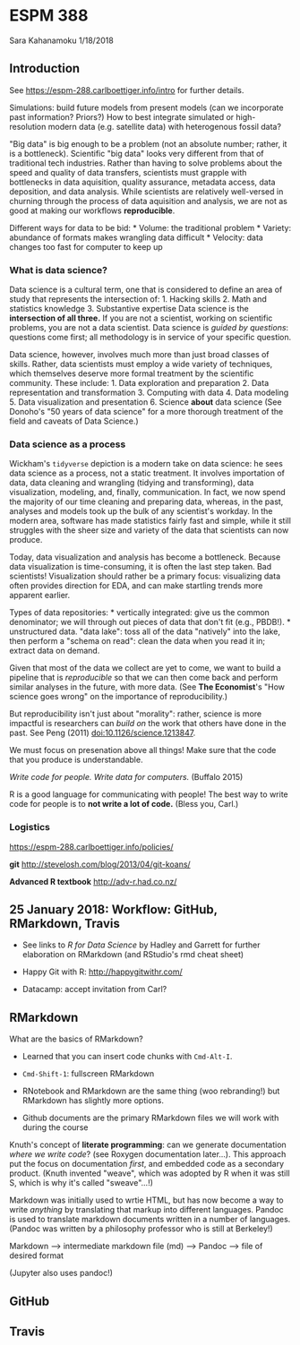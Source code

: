 ESPM 388
================
Sara Kahanamoku
1/18/2018

Introduction
------------

See <https://espm-288.carlboettiger.info/intro> for further details.

Simulations: build future models from present models (can we incorporate past information? Priors?) How to best integrate simulated or high-resolution modern data (e.g. satellite data) with heterogenous fossil data?

"Big data" is big enough to be a problem (not an absolute number; rather, it is a bottleneck). Scientific "big data" looks very different from that of traditional tech industries. Rather than having to solve problems about the speed and quality of data transfers, scientists must grapple with bottlenecks in data aquisition, quality assurance, metadata access, data deposition, and data analysis. While scientists are relatively well-versed in churning through the process of data aquisition and analysis, we are not as good at making our workflows **reproducible**.

Different ways for data to be bid: \* Volume: the traditional problem \* Variety: abundance of formats makes wrangling data difficult \* Velocity: data changes too fast for computer to keep up

### What is data science?

Data science is a cultural term, one that is considered to define an area of study that represents the intersection of: 1. Hacking skills 2. Math and statistics knowledge 3. Substantive expertise Data science is the **intersection of all three.** If you are not a scientist, working on scientific problems, you are not a data scientist. Data science is *guided by questions*: questions come first; all methodology is in service of your specific question.

Data science, however, involves much more than just broad classes of skills. Rather, data scientists must employ a wide variety of techniques, which themselves deserve more formal treatment by the scientific community. These include: 1. Data exploration and preparation 2. Data representation and transformation 3. Computing with data 4. Data modeling 5. Data visualization and presentation 6. Science **about** data science (See Donoho's "50 years of data science" for a more thorough treatment of the field and caveats of Data Science.)

### Data science as a process

Wickham's `tidyverse` depiction is a modern take on data science: he sees data science as a process, not a static treatment. It involves importation of data, data cleaning and wrangling (tidying and transforming), data visualization, modeling, and, finally, communication. In fact, we now spend the majority of our time cleaning and preparing data, whereas, in the past, analyses and models took up the bulk of any scientist's workday. In the modern area, software has made statistics fairly fast and simple, while it still struggles with the sheer size and variety of the data that scientists can now produce.

Today, data visualization and analysis has become a bottleneck. Because data visualization is time-consuming, it is often the last step taken. Bad scientists! Visualization should rather be a primary focus: visualizing data often provides direction for EDA, and can make startling trends more apparent earlier.

Types of data repositories: \* vertically integrated: give us the common denominator; we will through out pieces of data that don't fit (e.g., PBDB!). \* unstructured data. "data lake": toss all of the data "natively" into the lake, then perform a "schema on read": clean the data when you read it in; extract data on demand.

Given that most of the data we collect are yet to come, we want to build a pipeline that is *reproducible* so that we can then come back and perform similar analyses in the future, with more data. (See **The Economist**'s "How science goes wrong" on the importance of reproducibility.)

But reproducibility isn't just about "morality": rather, science is more impactful is researchers can *build on* the work that others have done in the past. See Peng (2011) <doi:10.1126/science.1213847>.

We must focus on presenation above all things! Make sure that the code that you produce is understandable.

*Write code for people. Write data for computers.* (Buffalo 2015)

R is a good language for communicating with people! The best way to write code for people is to **not write a lot of code.** (Bless you, Carl.)

### Logistics

<https://espm-288.carlboettiger.info/policies/>

**git** <http://stevelosh.com/blog/2013/04/git-koans/>

**Advanced R textbook** <http://adv-r.had.co.nz/>

25 January 2018: Workflow: GitHub, RMarkdown, Travis
----------------------------------------------------

-   See links to *R for Data Science* by Hadley and Garrett for further elaboration on RMarkdown (and RStudio's rmd cheat sheet)

-   Happy Git with R: <http://happygitwithr.com/>

-   Datacamp: accept invitation from Carl?

RMarkdown
---------

What are the basics of RMarkdown?

-   Learned that you can insert code chunks with `Cmd-Alt-I`.

-   `Cmd-Shift-1`: fullscreen RMarkdown

-   RNotebook and RMarkdown are the same thing (woo rebranding!) but RMarkdown has slightly more options.

-   Github documents are the primary RMarkdown files we will work with during the course

Knuth's concept of **literate programming**: can we generate documentation *where we write code*? (see Roxygen documentation later...). This approach put the focus on documentation *first*, and embedded code as a secondary product. (Knuth invented "weave", which was adopted by R when it was still S, which is why it's called "sweave"...!)

Markdown was initially used to wrtie HTML, but has now become a way to write *anything* by translating that markup into different languages. Pandoc is used to translate markdown documents written in a number of languages. (Pandoc was written by a philosophy professor who is still at Berkeley!)

Markdown --&gt; intermediate markdown file (md) --&gt; Pandoc --&gt; file of desired format

(Jupyter also uses pandoc!)

GitHub
------

Travis
------
